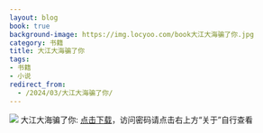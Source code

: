 ```yaml
---
layout: blog
book: true
background-image: https://img.locyoo.com/book大江大海骗了你.jpg
category: 书籍
title: 大江大海骗了你
tags:
- 书籍
- 小说
redirect_from:
  - /2024/03/大江大海骗了你/
---
```

![](https://img.locyoo.com/book大江大海骗了你.jpg)
大江大海骗了你: <a name = "ref1" href="https://url18.ctfile.com/f/50983618-1253396257-b49062?p=3619">点击下载</a>，访问密码请点击右上方“关于”自行查看